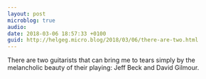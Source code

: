 ```yaml
---
layout: post
microblog: true
audio: 
date: 2018-03-06 18:57:33 +0100
guid: http://helgeg.micro.blog/2018/03/06/there-are-two.html
---
```

There are two guitarists that can bring me to tears simply by the melancholic beauty of their playing: Jeff Beck and David Gilmour. 
